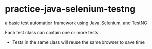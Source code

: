 # practice-java-selenium-testng
a basic test automation framework using Java, Selenium, and TestNG

Each test class can contain one or more tests
* Tests in the same class will reuse the same browser to save time